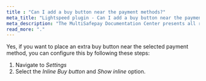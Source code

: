 ```yaml
---
title : "Can I add a buy button near the payment methods?"
meta_title: "Lightspeed plugin - Can I add a buy button near the payment methods? - MultiSafepay Docs"
meta_description: "The MultiSafepay Documentation Center presents all relevant information about our Plugins and API. You can also find support pages for payment methods, tools and general questions as well as the contact details of our Support and Integration Teams."
read_more: "."
---
```


Yes, if you want to place an extra buy button near the selected payment method, you can configure this by following these steps:

1. Navigate to _Settings_
2. Select the _Inline Buy button_ and _Show inline_ option.